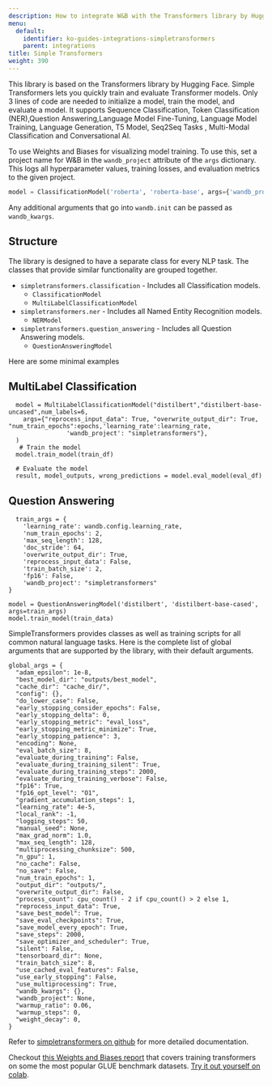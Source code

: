 ```yaml
---
description: How to integrate W&B with the Transformers library by Hugging Face.
menu:
  default:
    identifier: ko-guides-integrations-simpletransformers
    parent: integrations
title: Simple Transformers
weight: 390
---
```


This library is based on the Transformers library by Hugging Face. Simple Transformers lets you quickly train and evaluate Transformer models. Only 3 lines of code are needed to initialize a model, train the model, and evaluate a model. It supports Sequence Classification, Token Classification \(NER\),Question Answering,Language Model Fine-Tuning, Language Model Training, Language Generation, T5 Model, Seq2Seq Tasks , Multi-Modal Classification and Conversational AI.

To use Weights and Biases for visualizing model training. To use this, set a project name for W&B in the `wandb_project` attribute of the `args` dictionary. This logs all hyperparameter values, training losses, and evaluation metrics to the given project.

```python
model = ClassificationModel('roberta', 'roberta-base', args={'wandb_project': 'project-name'})
```

Any additional arguments that go into `wandb.init` can be passed as `wandb_kwargs`.

## Structure

The library is designed to have a separate class for every NLP task. The classes that provide similar functionality are grouped together.

* `simpletransformers.classification` - Includes all Classification models.
  * `ClassificationModel`
  * `MultiLabelClassificationModel`
* `simpletransformers.ner` - Includes all Named Entity Recognition models.
  * `NERModel`
* `simpletransformers.question_answering` - Includes all Question Answering models.
  * `QuestionAnsweringModel`

Here are some minimal examples

## MultiLabel Classification

```text
  model = MultiLabelClassificationModel("distilbert","distilbert-base-uncased",num_labels=6,
    args={"reprocess_input_data": True, "overwrite_output_dir": True, "num_train_epochs":epochs,'learning_rate':learning_rate,
                'wandb_project': "simpletransformers"},
  )
   # Train the model
  model.train_model(train_df)

  # Evaluate the model
  result, model_outputs, wrong_predictions = model.eval_model(eval_df)
```

## Question Answering

```text
  train_args = {
    'learning_rate': wandb.config.learning_rate,
    'num_train_epochs': 2,
    'max_seq_length': 128,
    'doc_stride': 64,
    'overwrite_output_dir': True,
    'reprocess_input_data': False,
    'train_batch_size': 2,
    'fp16': False,
    'wandb_project': "simpletransformers"
}

model = QuestionAnsweringModel('distilbert', 'distilbert-base-cased', args=train_args)
model.train_model(train_data)
```


SimpleTransformers provides classes as well as training scripts for all common natural language tasks. Here is the complete list of global arguments that are supported by the library, with their default arguments.

```text
global_args = {
  "adam_epsilon": 1e-8,
  "best_model_dir": "outputs/best_model",
  "cache_dir": "cache_dir/",
  "config": {},
  "do_lower_case": False,
  "early_stopping_consider_epochs": False,
  "early_stopping_delta": 0,
  "early_stopping_metric": "eval_loss",
  "early_stopping_metric_minimize": True,
  "early_stopping_patience": 3,
  "encoding": None,
  "eval_batch_size": 8,
  "evaluate_during_training": False,
  "evaluate_during_training_silent": True,
  "evaluate_during_training_steps": 2000,
  "evaluate_during_training_verbose": False,
  "fp16": True,
  "fp16_opt_level": "O1",
  "gradient_accumulation_steps": 1,
  "learning_rate": 4e-5,
  "local_rank": -1,
  "logging_steps": 50,
  "manual_seed": None,
  "max_grad_norm": 1.0,
  "max_seq_length": 128,
  "multiprocessing_chunksize": 500,
  "n_gpu": 1,
  "no_cache": False,
  "no_save": False,
  "num_train_epochs": 1,
  "output_dir": "outputs/",
  "overwrite_output_dir": False,
  "process_count": cpu_count() - 2 if cpu_count() > 2 else 1,
  "reprocess_input_data": True,
  "save_best_model": True,
  "save_eval_checkpoints": True,
  "save_model_every_epoch": True,
  "save_steps": 2000,
  "save_optimizer_and_scheduler": True,
  "silent": False,
  "tensorboard_dir": None,
  "train_batch_size": 8,
  "use_cached_eval_features": False,
  "use_early_stopping": False,
  "use_multiprocessing": True,
  "wandb_kwargs": {},
  "wandb_project": None,
  "warmup_ratio": 0.06,
  "warmup_steps": 0,
  "weight_decay": 0,
}
```

Refer to [simpletransformers on github](https://github.com/ThilinaRajapakse/simpletransformers) for more detailed documentation.

Checkout [this Weights and Biases report](https://app.wandb.ai/cayush/simpletransformers/reports/Using-simpleTransformer-on-common-NLP-applications---Vmlldzo4Njk2NA) that covers training transformers on some the most popular GLUE benchmark datasets. [Try it out yourself on colab](https://colab.research.google.com/drive/1oXROllqMqVvBFcPgTKJRboTq96uWuqSz?usp=sharing).